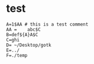 # test

```export
A=1$AA # this is a test comment
AA =    abc$C
B=def${A}A$C
C=ghi
D= ~/Desktop/gotk
E=../
F=./temp
```

